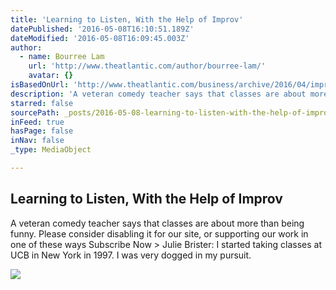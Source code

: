 ```yaml
---
title: 'Learning to Listen, With the Help of Improv'
datePublished: '2016-05-08T16:10:51.189Z'
dateModified: '2016-05-08T16:09:45.003Z'
author:
  - name: Bourree Lam
    url: 'http://www.theatlantic.com/author/bourree-lam/'
    avatar: {}
isBasedOnUrl: 'http://www.theatlantic.com/business/archive/2016/04/improv-teacher/479424/'
description: 'A veteran comedy teacher says that classes are about more than being funny. Please consider disabling it for our site, or supporting our work in one of these ways Subscribe Now > Julie Brister: I started taking classes at UCB in New York in 1997. I was very dogged in my pursuit.'
starred: false
sourcePath: _posts/2016-05-08-learning-to-listen-with-the-help-of-improv.md
inFeed: true
hasPage: false
inNav: false
_type: MediaObject

---
```

<article style=""><h1>Learning to Listen, With the Help of Improv</h1><p>A veteran comedy teacher says that classes are about more than being funny. Please consider disabling it for our site, or supporting our work in one of these ways Subscribe Now &gt; Julie Brister: I started taking classes at UCB in New York in 1997. I was very dogged in my pursuit.</p><img src="http://cdn.theatlantic.com/assets/media/img/mt/2016/04/AP_100115110155/facebook.jpg?1461274647" /></article>